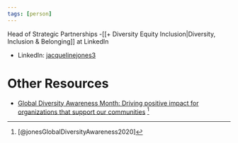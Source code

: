 ```yaml
---
tags: [person]
---
```


Head of Strategic Partnerships -[[+ Diversity Equity Inclusion|Diversity, Inclusion & Belonging]] at LinkedIn

- LinkedIn:  [jacquelinejones3](https://www.linkedin.com/in/jacquelinejones3/)

# Other Resources

- [Global Diversity Awareness Month: Driving positive impact for organizations that support our communities](https://www.linkedin.com/pulse/global-diversity-awareness-month-driving-positive-impact-jones/)  [^1]

[^1]: [@jonesGlobalDiversityAwareness2020]